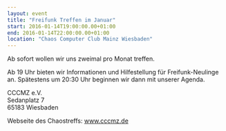 ```yaml
---
layout: event
title: "Freifunk Treffen im Januar"
start: 2016-01-14T19:00:00.00+01:00
end: 2016-01-14T22:00:00.00+01:00
location: "Chaos Computer Club Mainz Wiesbaden"
---
```


Ab sofort wollen wir uns zweimal pro Monat treffen.

Ab 19 Uhr bieten wir Informationen und Hilfestellung für Freifunk-Neulinge an.
Spätestens um 20:30 Uhr beginnen wir dann mit unserer Agenda.

CCCMZ e.V.<br>
Sedanplatz 7<br>
65183 Wiesbaden

Webseite des Chaostreffs: <a href="https://www.cccmz.de">www.cccmz.de</a>
